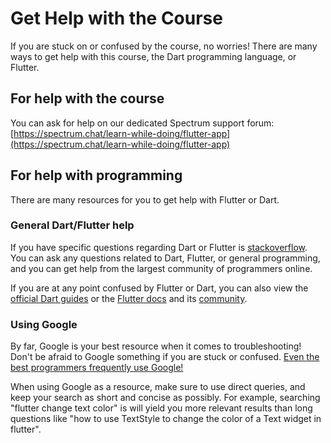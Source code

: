 # Get Help with the Course

If you are stuck on or confused by the course, no worries! There are many ways to get help with this course, the Dart programming language, or Flutter.

## For help with the course

You can ask for help on our dedicated Spectrum support forum: [https://spectrum.chat/learn-while-doing/flutter-app](https://spectrum.chat/learn-while-doing/flutter-app)

## For help with programming

There are many resources for you to get help with Flutter or Dart.

### General Dart/Flutter help

If you have specific questions regarding Dart or Flutter is [stackoverflow](https://stackoverflow.com). You can ask any questions related to Dart, Flutter, or general programming, and you can get help from the largest community of programmers online.

If you are at any point confused by Flutter or Dart, you can also view the [official Dart guides](https://dart.dev/guides) or the [Flutter docs](https://flutter.dev/docs) and its [community](https://flutter.dev/community).

### Using Google

By far, Google is your best resource when it comes to troubleshooting! Don't be afraid to Google something if you are stuck or confused. [Even the best programmers frequently use Google!](https://www.quora.com/Do-expert-programmers-use-Google-frequently-when-coding)

When using Google as a resource, make sure to use direct queries, and keep your search as short and concise as possibly. For example, searching "flutter change text color" is will yield you more relevant results than long questions like "how to use TextStyle to change the color of a Text widget in flutter".

